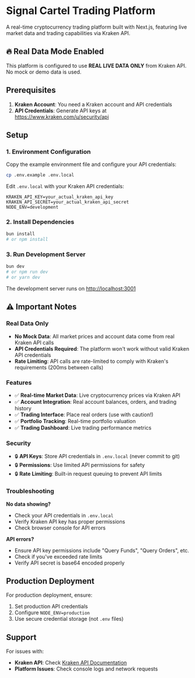 # Signal Cartel Trading Platform

A real-time cryptocurrency trading platform built with Next.js, featuring live market data and trading capabilities via Kraken API.

## 🔥 Real Data Mode Enabled

This platform is configured to use **REAL LIVE DATA ONLY** from Kraken API. No mock or demo data is used.

## Prerequisites

1. **Kraken Account**: You need a Kraken account and API credentials
2. **API Credentials**: Generate API keys at https://www.kraken.com/u/security/api

## Setup

### 1. Environment Configuration

Copy the example environment file and configure your API credentials:

```bash
cp .env.example .env.local
```

Edit `.env.local` with your Kraken API credentials:
```env
KRAKEN_API_KEY=your_actual_kraken_api_key
KRAKEN_API_SECRET=your_actual_kraken_api_secret
NODE_ENV=development
```

### 2. Install Dependencies

```bash
bun install
# or npm install
```

### 3. Run Development Server

```bash
bun dev
# or npm run dev
# or yarn dev
```

The development server runs on [http://localhost:3001](http://localhost:3001)

## ⚠️ Important Notes

### Real Data Only
- **No Mock Data**: All market prices and account data come from real Kraken API calls
- **API Credentials Required**: The platform won't work without valid Kraken API credentials
- **Rate Limiting**: API calls are rate-limited to comply with Kraken's requirements (200ms between calls)

### Features
- ✅ **Real-time Market Data**: Live cryptocurrency prices via Kraken API
- ✅ **Account Integration**: Real account balances, orders, and trading history
- ✅ **Trading Interface**: Place real orders (use with caution!)
- ✅ **Portfolio Tracking**: Real-time portfolio valuation
- ✅ **Trading Dashboard**: Live trading performance metrics

### Security
- 🔒 **API Keys**: Store API credentials in `.env.local` (never commit to git)
- 🔒 **Permissions**: Use limited API permissions for safety
- 🔒 **Rate Limiting**: Built-in request queuing to prevent API limits

### Troubleshooting

**No data showing?**
- Check your API credentials in `.env.local`
- Verify Kraken API key has proper permissions
- Check browser console for API errors

**API errors?**
- Ensure API key permissions include "Query Funds", "Query Orders", etc.
- Check if you've exceeded rate limits
- Verify API secret is base64 encoded properly

## Production Deployment

For production deployment, ensure:
1. Set production API credentials
2. Configure `NODE_ENV=production`
3. Use secure credential storage (not `.env` files)

## Support

For issues with:
- **Kraken API**: Check [Kraken API Documentation](https://docs.kraken.com/rest/)
- **Platform Issues**: Check console logs and network requests

